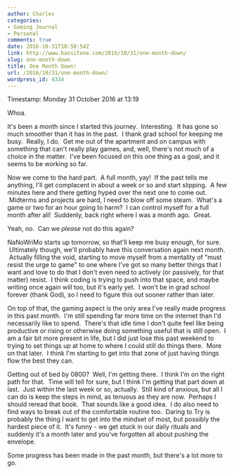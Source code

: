 ```yaml
---
author: Charles
categories:
- Gaming Journal
- Personal
comments: true
date: 2016-10-31T18:50:54Z
link: http://www.bassitone.com/2016/10/31/one-month-down/
slug: one-month-down
title: One Month Down!
url: /2016/10/31/one-month-down/
wordpress_id: 4334
---
```


Timestamp: Monday 31 October 2016 at 13:19

Whoa.

It's been a month since I started this journey.  Interesting.  It has gone so much smoother than it has in the past.  I thank grad school for keeping me busy.  Really, I do.  Get me out of the apartment and on campus with something that can't really play games, and, well, there's not much of a choice in the matter.  I've been focused on this one thing as a goal, and it seems to be working so far.

Now we come to the hard part.  A full month, yay!  If the past tells me anything, I'll get complacent in about a week or so and start slipping.  A few minutes here and there getting hyped over the next one to come out.  Midterms and projects are hard, I need to blow off some steam.  What's a game or two for an hour going to harm?  I can control myself for a full month after all!  Suddenly, back right where I was a month ago.  Great.

Yeah, no.  Can we _please_ not do this again?

NaNoWriMo starts up tomorrow, so that'll keep me busy enough, for sure.  Ultimately though, we'll probably have this conversation again next month.  Actually filling the void, starting to move myself from a mentality of "must resist the urge to game" to one where I've got so many better things that I want and love to do that I don't even need to actively (or passively, for that matter) resist.  I think coding is trying to push into that space, and maybe writing once again will too, but it's early yet.  I won't be in grad school forever (thank God), so I need to figure this out sooner rather than later.

On top of that, the gaming aspect is the only area I've really made progress in this past month.  I'm still spending far more time on the internet than I'd necessarily like to spend.  There's that idle time I don't quite feel like being productive or rising or otherwise doing something useful that is still open.  I am a fair bit more present in life, but I did just lose this past weekend to trying to set things up at home to where I could still do things there.  More on that later.  I think I'm starting to get into that zone of just having things flow the best they can.

Getting out of bed by 0800?  Well, I'm getting there.  I think I'm on the right path for that.  Time will tell for sure, but I think I'm getting that part down at last.  Just within the last week or so, actually.  Still kind of anxious, but all I can do is keep the steps in mind, as tenuous as they are now.  Perhaps I should reread that book.  That sounds like a good idea.  I do also need to find ways to break out of the comfortable routine too.  Daring to Try is probably the thing I want to get into the mindset of most, but possibly the hardest piece of it.  It's funny - we get stuck in our daily rituals and suddenly it's a month later and you've forgotten all about pushing the envelope.

Some progress has been made in the past month, but there's a lot more to go.
